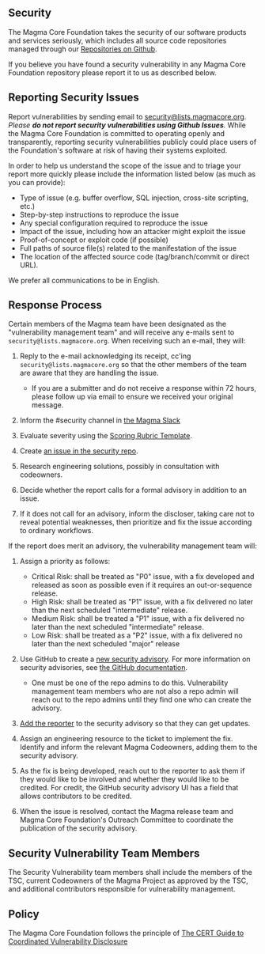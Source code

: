 ## Security

The Magma Core Foundation takes the security of our software products and services seriously, which includes all source code repositories managed through our [Repositories on Github](https://github.com/magma).

If you believe you have found a security vulnerability in any Magma Core Foundation repository please report it to us as described below.

## Reporting Security Issues

Report vulnerabilities by sending email to [security@lists.magmacore.org](mailto:security@lists.magmacore.org). _Please **do not report security vulnerabilities using Github Issues**._  While the Magma Core Foundation is committed to operating openly and transparently, reporting security vulnerabilities publicly could place users of the Foundation's software at risk of having their systems exploited.

In order to help us understand the scope of the issue and to triage your report more quickly please include the information listed below (as much as you can provide):

- Type of issue (e.g. buffer overflow, SQL injection, cross-site scripting, etc.)
- Step-by-step instructions to reproduce the issue
- Any special configuration required to reproduce the issue
- Impact of the issue, including how an attacker might exploit the issue
- Proof-of-concept or exploit code (if possible)
- Full paths of source file(s) related to the manifestation of the issue
- The location of the affected source code (tag/branch/commit or direct URL).

We prefer all communications to be in English.

## Response Process

Certain members of the Magma team have been designated as the "vulnerability management team" and will receive any e-mails sent to `security@lists.magmacore.org`. When receiving such an e-mail, they will:

1. Reply to the e-mail acknowledging its receipt, cc'ing `security@lists.magmacore.org` so that the other members of the team are aware that they are handling the issue.  

    - If you are a submitter and do not receive a response within 72 hours, please follow up via email to ensure we received your original message.

2. Inform the #security channel in [the Magma Slack](https://magmacore.slack.com)

2. Evaluate severity using the [Scoring Rubric Template](https://github.com/magma/security/blob/main/Scoring%20rubric%20for%20Magma%20weaknesses.xlsx).

3. Create [an issue in the security repo](https://github.com/magma/security/issues). 

4. Research engineering solutions, possibly in consultation with codeowners. 

5. Decide whether the report calls for a formal advisory in addition to an issue. 

6. If it does not call for an advisory, inform the discloser, taking care not to reveal potential weaknesses, then prioritize and fix the issue according to ordinary workflows.

If the report does merit an advisory, the vulnerability management team will:

1. Assign a priority as follows:

   - Critical Risk: shall be treated as "P0" issue, with a fix developed and released as soon as possible even if it requires an out-or-sequence release.
   - High Risk: shall be treated as "P1" issue, with a fix delivered no later than the next scheduled "intermediate" release.
   - Medium Risk: shall be treated a "P1" issue, with a fix delivered no later than the next scheduled "intermediate" release.
   - Low Risk: shall be treated as a "P2" issue, with a fix delivered no later than the next scheduled "major" release

2. Use GitHub to create a [new security advisory](https://github.com/magma/magma/security/advisories/new). For more information on security advisories, see [the GitHub documentation](https://docs.github.com/en/free-pro-team@latest/github/managing-security-vulnerabilities/managing-security-vulnerabilities-in-your-project).
 
    - One must be one of the repo admins to do this. Vulnerability management team members who are not also a repo admin will reach out to the repo admins until they find one who can create the advisory. 

3. [Add the reporter](https://docs.github.com/en/free-pro-team@latest/github/managing-security-vulnerabilities/adding-a-collaborator-to-a-security-advisory) to the security advisory so that they can get updates.

4. Assign an engineering resource to the ticket to implement the fix. Identify and inform the relevant Magma Codeowners, adding them to the security advisory. 

5. As the fix is being developed, reach out to the reporter to ask them if they would like to be involved and whether they would like to be credited. For credit, the GitHub security advisory UI has a field that allows contributors to be credited.

6. When the issue is resolved, contact the Magma release team and Magma Core Foundation's Outreach Committee to coordinate the publication of the security advisory.

## Security Vulnerability Team Members

The Security Vulnerability team members shall include the members of the TSC, current Codeowners of the Magma Project as approved by the TSC, and additional contributors responsible for vulnerability management.

## Policy

The Magma Core Foundation follows the principle of [The CERT Guide to Coordinated Vulnerability Disclosure](https://resources.sei.cmu.edu/asset_files/SpecialReport/2017_003_001_503340.pdf)
